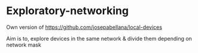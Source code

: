 # Exploratory-networking


Own version of https://github.com/josepabellana/local-devices

Aim is to, explore devices in the same network & divide them depending on network mask
